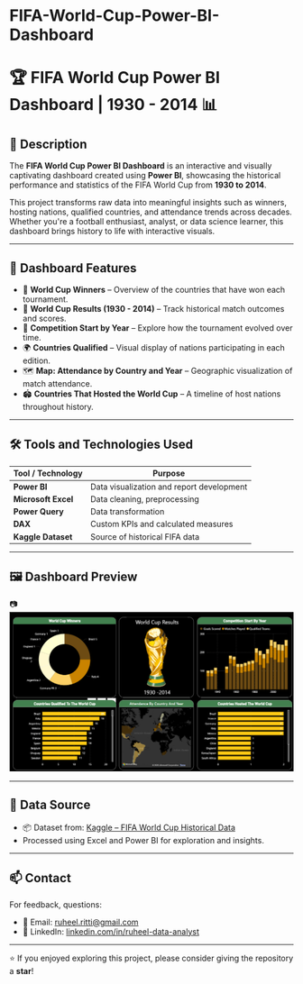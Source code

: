 # FIFA-World-Cup-Power-BI-Dashboard

# 🏆 FIFA World Cup Power BI Dashboard | 1930 - 2014 📊

## 📘 Description

The **FIFA World Cup Power BI Dashboard** is an interactive and visually captivating dashboard created using **Power BI**, showcasing the historical performance and statistics of the FIFA World Cup from **1930 to 2014**. 

This project transforms raw data into meaningful insights such as winners, hosting nations, qualified countries, and attendance trends across decades. Whether you're a football enthusiast, analyst, or data science learner, this dashboard brings history to life with interactive visuals.

---

## 🌟 Dashboard Features

- 🥇 **World Cup Winners** – Overview of the countries that have won each tournament.
- 📆 **World Cup Results (1930 - 2014)** – Track historical match outcomes and scores.
- 🚀 **Competition Start by Year** – Explore how the tournament evolved over time.
- 🌍 **Countries Qualified** – Visual display of nations participating in each edition.
- 🗺️ **Map: Attendance by Country and Year** – Geographic visualization of match attendance.
- 🏟️ **Countries That Hosted the World Cup** – A timeline of host nations throughout history.

---

## 🛠️ Tools and Technologies Used

| Tool / Technology     | Purpose                                      |
|-----------------------|----------------------------------------------|
| **Power BI**          | Data visualization and report development    |
| **Microsoft Excel**   | Data cleaning, preprocessing                 |
| **Power Query**       | Data transformation                          |
| **DAX**               | Custom KPIs and calculated measures          |
| **Kaggle Dataset**    | Source of historical FIFA data               |

---

## 🖼️ Dashboard Preview

📷 
![FIFA World Cup Power BI Dashboard](https://github.com/ruheel-data-analyst/FIFA-World-Cup-Power-BI-Dashboard/blob/main/FIFA%20World%20Cup%20Power%20BI%20Dashboard.png)

---

## 📂 Data Source

- 📦 Dataset from: [Kaggle – FIFA World Cup Historical Data](https://www.kaggle.com/datasets)
- Processed using Excel and Power BI for exploration and insights.

---

## 📫 Contact

For feedback, questions:

- 📧 Email: [ruheel.ritti@gmail.com](mailto:ruheel.ritti@gmail.com)  
- 💼 LinkedIn: [linkedin.com/in/ruheel-data-analyst](https://www.linkedin.com/in/ruheel-data-analyst)


---

⭐ If you enjoyed exploring this project, please consider giving the repository a **star**!
